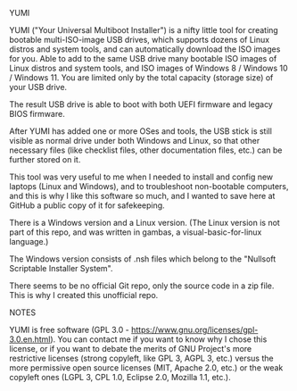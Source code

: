 YUMI

YUMI ("Your Universal Multiboot Installer") is a nifty little tool for creating bootable multi-ISO-image USB drives, which supports dozens of Linux distros and system tools, and can automatically download the ISO images for you. Able to add to the same USB drive many bootable ISO images of Linux distros and system tools, and ISO images of Windows 8 / Windows 10 / Windows 11. You are limited only by the total capacity (storage size) of your USB drive.

The result USB drive is able to boot with both UEFI firmware and legacy BIOS firmware.

After YUMI has added one or more OSes and tools, the USB stick is still visible as normal drive under both Windows and Linux, so that other necessary files (like checklist files, other documentation files, etc.) can be further stored on it.

This tool was very useful to me when I needed to install and config new laptops (Linux and Windows), and to troubleshoot non-bootable computers, and this is why I like this software so much, and I wanted to save here at GitHub a public copy of it for safekeeping.

There is a Windows version and a Linux version. (The Linux version is not part of this repo, and was written in gambas, a visual-basic-for-linux language.)

The Windows version consists of .nsh files which belong to the "Nullsoft Scriptable Installer System".

There seems to be no official Git repo, only the source code in a zip file. This is why I created this unofficial repo.



NOTES

YUMI is free software (GPL 3.0 - https://www.gnu.org/licenses/gpl-3.0.en.html). You can contact me if you want to know why I chose this license, or if you want to debate the merits of  GNU Project's more restrictive licenses (strong copyleft, like GPL 3, AGPL 3, etc.) versus the more permissive open source licenses (MIT, Apache 2.0, etc.) or the weak copyleft ones (LGPL 3, CPL 1.0, Eclipse 2.0, Mozilla 1.1, etc.).

